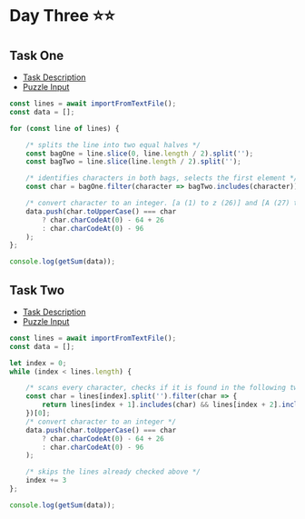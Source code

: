 # Day Three ⭐⭐

## Task One

- [Task Description](https://adventofcode.com/2022/day/3)
- [Puzzle Input](https://adventofcode.com/2022/day/3/input)

```javascript
const lines = await importFromTextFile();
const data = [];

for (const line of lines) {

	/* splits the line into two equal halves */
	const bagOne = line.slice(0, line.length / 2).split('');
	const bagTwo = line.slice(line.length / 2).split('');

	/* identifies characters in both bags, selects the first element */
	const char = bagOne.filter(character => bagTwo.includes(character))[0];

	/* convert character to an integer. [a (1) to z (26)] and [A (27) to Z (52)] */
	data.push(char.toUpperCase() === char
		? char.charCodeAt(0) - 64 + 26
		: char.charCodeAt(0) - 96
	);
};

console.log(getSum(data));
```

## Task Two

- [Task Description](https://adventofcode.com/2022/day/3#part2)
- [Puzzle Input](https://adventofcode.com/2022/day/3/input)

```javascript
const lines = await importFromTextFile();
const data = [];

let index = 0;
while (index < lines.length) {

	/* scans every character, checks if it is found in the following two lines, selects first */
	const char = lines[index].split('').filter(char => {
		return lines[index + 1].includes(char) && lines[index + 2].includes(char)
	})[0];
	/* convert character to an integer */
	data.push(char.toUpperCase() === char
		? char.charCodeAt(0) - 64 + 26
		: char.charCodeAt(0) - 96
	);

	/* skips the lines already checked above */
	index += 3
};

console.log(getSum(data));
```
